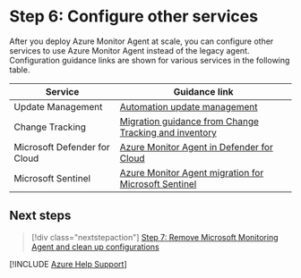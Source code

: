 # Step 6: Configure other services

After you deploy Azure Monitor Agent at scale, you can configure other services to use Azure Monitor Agent instead of the legacy agent. Configuration guidance links are shown for various services in the following table.

| Service | Guidance link |
|--|--|
| Update Management | [Automation update management](/azure/azure-monitor/agents/azure-monitor-agent-migration-helper-workbook#automation-update-management) |
| Change Tracking | [Migration guidance from Change Tracking and inventory](/azure/automation/change-tracking/guidance-migration-log-analytics-monitoring-agent) |
| Microsoft Defender for Cloud | [Azure Monitor Agent in Defender for Cloud](/azure/defender-for-cloud/auto-deploy-azure-monitoring-agent) |
| Microsoft Sentinel | [Azure Monitor Agent migration for Microsoft Sentinel](/azure/sentinel/ama-migrate) |

## Next steps

> [!div class="nextstepaction"]
> [Step 7: Remove Microsoft Monitoring Agent and clean up configurations](step-7-microsoft-monitoring-agent-clean-up-configurations.md)

[!INCLUDE [Azure Help Support](../../../../includes/azure-help-support.md)]
